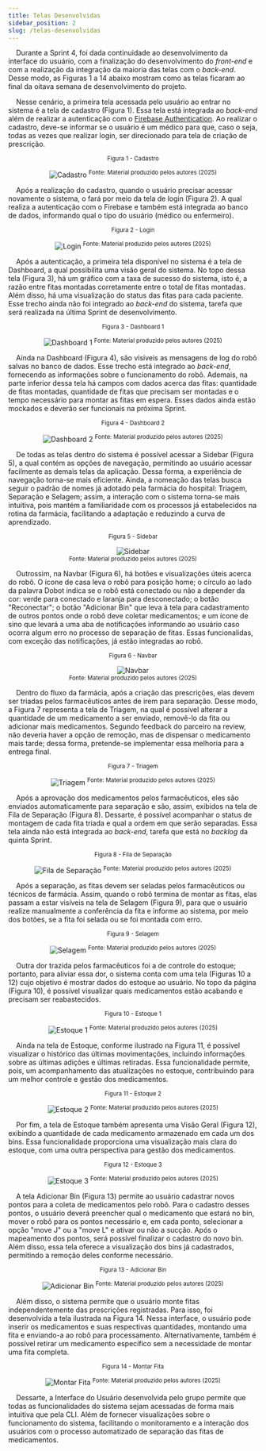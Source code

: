 ```yaml
---
title: Telas Desenvolvidas
sidebar_position: 2
slug: /telas-desenvolvidas
---
```


&nbsp;&nbsp;&nbsp;&nbsp;Durante a Sprint 4, foi dada continuidade ao desenvolvimento da interface do usuário, com a finalização do desenvolvimento do *front-end* e com a realização da integração da maioria das telas com o *back-end*. Desse modo, as Figuras 1 a 14 abaixo mostram como as telas ficaram ao final da oitava semana de desenvolvimento do projeto.

&nbsp;&nbsp;&nbsp;&nbsp;Nesse cenário, a primeira tela acessada pelo usuário ao entrar no sistema é a tela de cadastro (Figura 1). Essa tela está integrada ao *back-end* além de realizar a autenticação com o [Firebase Authentication](https://firebase.google.com/docs/auth?hl=pt-br). Ao realizar o cadastro, deve-se informar se o usuário é um médico para que, caso o seja, todas as vezes que realizar login, ser direcionado para tela de criação de prescrição.

<div align="center">
<sub>Figura 1 - Cadastro</sub>

![Cadastro](<../../../static/img/telas/Cadastro.png>)
<sup>Fonte: Material produzido pelos autores (2025)</sup>
</div>

&nbsp;&nbsp;&nbsp;&nbsp;Após a realização do cadastro, quando o usuário precisar acessar novamente o sistema, o fará por meio da tela de login (Figura 2). A qual realiza a autenticação com o Firebase e também está integrada ao banco de dados, informando qual o tipo do usuário (médico ou enfermeiro).

<div align="center">
<sub>Figura 2 - Login</sub>

![Login](<../../../static/img/telas/Login.png>)
<sup>Fonte: Material produzido pelos autores (2025)</sup>
</div>

&nbsp;&nbsp;&nbsp;&nbsp;Após a autenticação, a primeira tela disponível no sistema é a tela de Dashboard, a qual possibilita uma visão geral do sistema. No topo dessa tela (Figura 3), há um gráfico com a taxa de sucesso do sistema, isto é, a razão entre fitas montadas corretamente entre o total de fitas montadas. Além disso, há uma visualização do status das fitas para cada paciente. Esse trecho ainda não foi integrado ao *back-end* do sistema, tarefa que será realizada na última Sprint de desenvolvimento.

<div align="center">
<sub>Figura 3 - Dashboard 1</sub>

![Dashboard 1](<../../../static/img/telas/Dashboard1.png>)
<sup>Fonte: Material produzido pelos autores (2025)</sup>
</div>

&nbsp;&nbsp;&nbsp;&nbsp;Ainda na Dashboard (Figura 4), são visíveis as mensagens de log do robô salvas no banco de dados. Esse trecho está integrado ao *back-end*, fornecendo as informações sobre o funcionamento do robô. Ademais, na parte inferior dessa tela há campos com dados acerca das fitas: quantidade de fitas montadas, quantidade de fitas que precisam ser montadas e o tempo necessário para montar as fitas em espera. Esses dados ainda estão mockados e deverão ser funcionais na próxima Sprint.

<div align="center">
<sub>Figura 4 - Dashboard 2</sub>

![Dashboard 2](<../../../static/img/telas/Dashboard2.png>)
<sup>Fonte: Material produzido pelos autores (2025)</sup>
</div>

&nbsp;&nbsp;&nbsp;&nbsp;De todas as telas dentro do sistema é possível acessar a Sidebar (Figura 5), a qual contém as opções de navegação, permitindo ao usuário acessar facilmente as demais telas da aplicação. Dessa forma, a experiência de navegação torna-se mais eficiente. Ainda, a nomeação das telas busca seguir o padrão de nomes já adotado pela farmácia do hospital: Triagem, Separação e Selagem; assim, a interação com o sistema torna-se mais intuitiva, pois mantém a familiaridade com os processos já estabelecidos na rotina da farmácia, facilitando a adaptação e reduzindo a curva de aprendizado.

<div align="center">
<sub>Figura 5 - Sidebar</sub>

![Sidebar](<../../../static/img/telas/Sidebar.png>)<br/>
<sup>Fonte: Material produzido pelos autores (2025)</sup>
</div>

&nbsp;&nbsp;&nbsp;&nbsp;Outrossim, na Navbar (Figura 6), há botões e visualizações úteis acerca do robô. O ícone de casa leva o robô para posição home; o círculo ao lado da palavra Dobot indica se o robô está conectado ou não a depender da cor: verde para conectado e laranja para desconectado; o botão "Reconectar"; o botão "Adicionar Bin" que leva à tela para cadastramento de outros pontos onde o robô deve coletar medicamentos; e um ícone de sino que levará a uma aba de notificações informando ao usuário caso ocorra algum erro no processo de separação de fitas. Essas funcionalidas, com exceção das notificações, já estão integradas ao robô.

<div align="center">
<sub>Figura 6 - Navbar</sub>

![Navbar](<../../../static/img/telas/Navbar.png>) <br/>
<sup>Fonte: Material produzido pelos autores (2025)</sup>
</div>

&nbsp;&nbsp;&nbsp;&nbsp;Dentro do fluxo da farmácia, após a criação das prescrições, elas devem ser triadas pelos farmacêuticos antes de irem para separação. Desse modo, a Figura 7 representa a tela de Triagem, na qual é possível alterar a quantidade de um medicamento a ser enviado, removê-lo da fita ou adicionar mais medicamentos. Segundo feedback do parceiro na review, não deveria haver a opção de remoção, mas de dispensar o medicamento mais tarde; dessa forma, pretende-se implementar essa melhoria para a entrega final.

<div align="center">
<sub>Figura 7 - Triagem</sub>

![Triagem](<../../../static/img/telas/Triagem.png>)
<sup>Fonte: Material produzido pelos autores (2025)</sup>
</div>

&nbsp;&nbsp;&nbsp;&nbsp;Após a aprovação dos medicamentos pelos farmacêuticos, eles são enviados automaticamente para separação e são, assim, exibidos na tela de Fila de Separação (Figura 8). Dessarte, é possível acompanhar o status de montagem de cada fita triada e qual a ordem em que serão separadas. Essa tela ainda não está integrada ao *back-end*, tarefa que está no *backlog* da quinta Sprint.

<div align="center">
<sub>Figura 8 - Fila de Separação</sub>

![Fila de Separação](<../../../static/img/telas/FilaSeparacao.png>)
<sup>Fonte: Material produzido pelos autores (2025)</sup>
</div>

&nbsp;&nbsp;&nbsp;&nbsp;Após a separação, as fitas devem ser seladas pelos farmacêuticos ou técnicos de farmácia. Assim, quando o robô termina de montar as fitas, elas passam a estar visíveis na tela de Selagem (Figura 9), para que o usuário realize manualmente a conferência da fita e informe ao sistema, por meio dos botões, se a fita foi selada ou se foi montada com erro. 

<div align="center">
<sub>Figura 9 - Selagem</sub>

![Selagem](<../../../static/img/telas/Selagem.png>)
<sup>Fonte: Material produzido pelos autores (2025)</sup>
</div>

&nbsp;&nbsp;&nbsp;&nbsp;Outra dor trazida pelos farmacêuticos foi a de controle do estoque; portanto, para aliviar essa dor, o sistema conta com uma tela (Figuras 10 a 12) cujo objetivo é mostrar dados do estoque ao usuário. No topo da página (Figura 10), é possível visualizar quais medicamentos estão acabando e precisam ser reabastecidos.

<div align="center">
<sub>Figura 10 - Estoque 1</sub>

![Estoque 1](<../../../static/img/telas/Estoque1.png>)
<sup>Fonte: Material produzido pelos autores (2025)</sup>
</div>

&nbsp;&nbsp;&nbsp;&nbsp;Ainda na tela de Estoque, conforme ilustrado na Figura 11, é possível visualizar o histórico das últimas movimentações, incluindo informações sobre as últimas adições e últimas retiradas. Essa funcionalidade permite, pois, um acompanhamento das atualizações no estoque, contribuindo para um melhor controle e gestão dos medicamentos.

<div align="center">
<sub>Figura 11 - Estoque 2</sub>

![Estoque 2](<../../../static/img/telas/Estoque2.png>)
<sup>Fonte: Material produzido pelos autores (2025)</sup>
</div>

&nbsp;&nbsp;&nbsp;&nbsp;Por fim, a tela de Estoque também apresenta uma Visão Geral (Figura 12), exibindo a quantidade de cada medicamento armazenado em cada um dos bins. Essa funcionalidade proporciona uma visualização mais clara do estoque, com uma outra perspectiva para gestão dos medicamentos.

<div align="center">
<sub>Figura 12 - Estoque 3</sub>

![Estoque 3](<../../../static/img/telas/Estoque3.png>)
<sup>Fonte: Material produzido pelos autores (2025)</sup>
</div>

&nbsp;&nbsp;&nbsp;&nbsp;A tela Adicionar Bin (Figura 13) permite ao usuário cadastrar novos pontos para a coleta de medicamentos pelo robô. Para o cadastro desses pontos, o usuário deverá preencher qual o medicamento que estará no bin, mover o robô para os pontos necessário e, em cada ponto, selecionar a opção "move J" ou a "move L" e ativar ou não a sucção. Após o mapeamento dos pontos, será possível finalizar o cadastro do novo bin. Além disso, essa tela oferece a visualização dos bins já cadastrados, permitindo a remoção deles conforme necessário.

<div align="center">
<sub>Figura 13 - Adicionar Bin</sub>

![Adicionar Bin](<../../../static/img/telas/AddBin.png>)
<sup>Fonte: Material produzido pelos autores (2025)</sup>
</div>

&nbsp;&nbsp;&nbsp;&nbsp;Além disso, o sistema permite que o usuário monte fitas independentemente das prescrições registradas. Para isso, foi desenvolvida a tela ilustrada na Figura 14. Nessa interface, o usuário pode inserir os medicamentos e suas respectivas quantidades, montando uma fita e enviando-a ao robô para processamento. Alternativamente, também é possível retirar um medicamento específico sem a necessidade de montar uma fita completa.

<div align="center">
<sub>Figura 14 - Montar Fita</sub>

![Montar Fita](<../../../static/img/telas/MontarFita.png>)
<sup>Fonte: Material produzido pelos autores (2025)</sup>
</div>

&nbsp;&nbsp;&nbsp;&nbsp;Dessarte, a Interface do Usuário desenvolvida pelo grupo permite que todas as funcionalidades do sistema sejam acessadas de forma mais intuitiva que pela CLI. Além de fornecer visualizações sobre o funcionamento do sistema, facilitando o monitoramento e a interação dos usuários com o processo automatizado de separação das fitas de medicamentos.